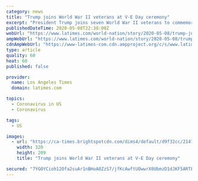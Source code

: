 ```yaml
---
category: news
title: "Trump joins World War II veterans at V-E Day ceremony"
excerpt: "President Trump joins seven World War II veterans to commemorate the 75th anniversary of the end of the war in Europe."
publishedDateTime: 2020-05-08T22:38:00Z
webUrl: "https://www.latimes.com/world-nation/story/2020-05-08/trump-joins-world-war-ii-veterans-at-v-e-day-ceremony"
ampWebUrl: "https://www.latimes.com/world-nation/story/2020-05-08/trump-joins-world-war-ii-veterans-at-v-e-day-ceremony?_amp=true"
cdnAmpWebUrl: "https://www-latimes-com.cdn.ampproject.org/c/s/www.latimes.com/world-nation/story/2020-05-08/trump-joins-world-war-ii-veterans-at-v-e-day-ceremony?_amp=true"
type: article
quality: 60
heat: 60
published: false

provider:
  name: Los Angeles Times
  domain: latimes.com

topics:
  - Coronavirus in US
  - Coronavirus

tags:
  - US

images:
  - url: "https://ca-times.brightspotcdn.com/dims4/default/d9f32cc/2147483647/strip/true/crop/5976x3903+0+40/resize/320x209!/quality/90/?url=https%3A%2F%2Fcalifornia-times-brightspot.s3.amazonaws.com%2F63%2F87%2Fb4e92c064f1b873977e2a9a1b192%2Fap20125569992070.jpg"
    width: 320
    height: 209
    title: "Trump joins World War II veterans at V-E Day ceremony"

secured: "7YG0YCioh12Ofa2suAr1nBHoA0ZzS7/jfKcAwftUOwwrX0UbmzD1dJKF5ARTF6azgdO1KWH20OzILpmYI+Fciu2vIBeQJ0HfkMbufNKYKH5rguoNIe+PCcbrv9FibzI06Sdd0SBMMG82nkptB/eP1WlGvV9wyfWtgY07unH1LzBUAlQVZ6vdhgbtK+c4cA4vj+99EeBwhUVXXDuW4KpZ5wgCxFl1PTYyOzemqP3/p6aeNUKwyJWHhMs3IIEBBSrVNUhPi5sYBTdQQOKTy1Gh81Z+Ho/jDEsc4acT/IyIVEk5m/HA8o7y6exB5u0yTi3+wfJFBbA/QUX+hLjlh/xb1mbbkABBUlGOVJAQjKYDGs1P+fqFtsrXS2twGibicGjZ2uBzEKLxE2I6yX2V5/qRC6TkXeNJht62Oz+NkC7P5vgk/lBYqnvpXFqxYOJIc4aOv1W7IVYgMaJaY5IaFpvPXG3zqXxpGGgIg0yJ9GyjC10=;ZrcxjqUrfUEPHBx6yyrw5g=="
---
```


